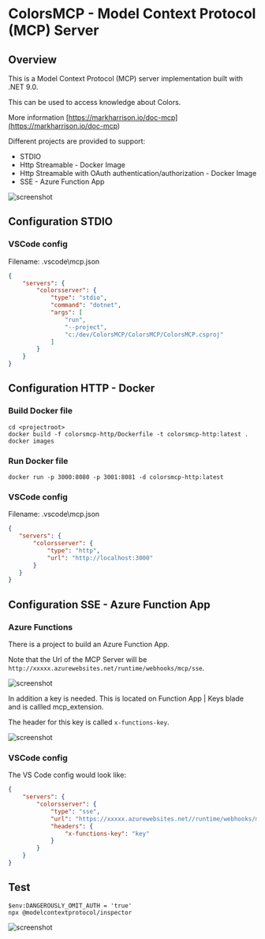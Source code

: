 # ColorsMCP - Model Context Protocol (MCP) Server

## Overview

This is a Model Context Protocol (MCP) server implementation built with .NET 9.0. 

This can be used to access knowledge about Colors.

More information [https://markharrison.io/doc-mcp](<https://markharrison.io/doc-mcp>)

Different projects are provided to support:

- STDIO
- Http Streamable - Docker Image
- Http Streamable with OAuth authentication/authorization - Docker Image
- SSE - Azure Function App

![screenshot](./docs/scrn1.png)

## Configuration STDIO

### VSCode config 

Filename:  .vscode\mcp.json

```JSON
{
    "servers": {
        "colorsserver": {
            "type": "stdio",
            "command": "dotnet",
            "args": [
                "run",
                "--project",
                "c:/dev/ColorsMCP/ColorsMCP/ColorsMCP.csproj"
            ]
        }
    }
}
```

## Configuration HTTP - Docker 

### Build Docker file 

```
cd <projectroot>
docker build -f colorsmcp-http/Dockerfile -t colorsmcp-http:latest .
docker images
```

### Run Docker file 

```
docker run -p 3000:8080 -p 3001:8081 -d colorsmcp-http:latest
```

### VSCode config

Filename:  .vscode\mcp.json

 ```JSON
{
    "servers": {
        "colorsserver": {
            "type": "http",
            "url": "http://localhost:3000"
        }
    }
}
```

## Configuration SSE - Azure Function App 

### Azure Functions

There is a project to build an Azure Function App.

Note that the Url of the MCP Server will be `http://xxxxx.azurewebsites.net/runtime/webhooks/mcp/sse`.

![screenshot](./docs/scrn2.png)

In addition a key is needed.  This is located on Function App | Keys blade and is callled mcp_extension.

The header for this key is called `x-functions-key`.

![screenshot](./docs/scrn3.png)

### VSCode config

The VS Code config would look like: 

```JSON
{
    "servers": {
        "colorsserver": {
            "type": "sse",
            "url": "https://xxxxx.azurewebsites.net//runtime/webhooks/mcp/sse",
            "headers": {
                "x-functions-key": "key"
            }
        }
    }
}
```


## Test

```
$env:DANGEROUSLY_OMIT_AUTH = 'true'
npx @modelcontextprotocol/inspector
```

![screenshot](./docs/scrn4.png)
